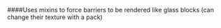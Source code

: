 ####Uses mixins to force barriers to be rendered like glass blocks (can change their texture with a pack)
